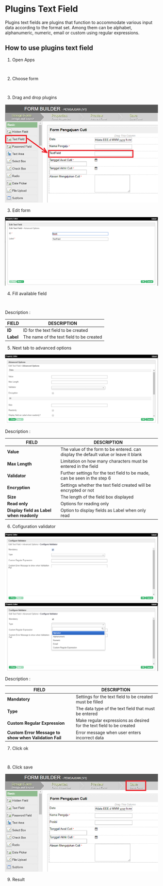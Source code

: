 # Plugins Text Field

Plugins text fields are plugins that function to accommodate various input data according to the format set. Among them can be alphabet, alphanumeric, numeric, email or custom using regular expressions.

## How to use plugins text field

1. Open Apps

<img src="https://raw.githubusercontent.com/kinnara-digital-studio/kecak-workflow/master/docs/assets/.png" alt="" />

2. Choose form

<img src="https://raw.githubusercontent.com/kinnara-digital-studio/kecak-workflow/master/docs/assets/.png" alt="" />

3. Drag and drop plugins

<img src="https://raw.githubusercontent.com/kinnara-digital-studio/kecak-workflow/master/docs/assets/textField_dragDrop.png" alt="" />


3. Edit form

<img src="https://raw.githubusercontent.com/kinnara-digital-studio/kecak-workflow/master/docs/assets/textField_edit.png" alt="" />


4. Fill available field

<img src="https://raw.githubusercontent.com/kinnara-digital-studio/kecak-workflow/master/docs/assets/.png" alt="" />

Description :

| FIELD   |              DESCRIPTION                 |
|---------|------------------------------------------|
|**ID**   | ID for the text field to be created      |
|**Label**| The name of the text field to be created |


5. Next tab to advanced options

<img src="https://raw.githubusercontent.com/kinnara-digital-studio/kecak-workflow/master/docs/assets/textField_advanced.png" alt="" />

Description :

|    FIELD                               |                                     DESCRIPTION                                     |
|----------------------------------------|-------------------------------------------------------------------------------------|
|**Value**                               |The value of the form to be entered. can display the default value or leave it blank |
|**Max Length**                          |Limitation on how many characters must be entered in the field                       |
|**Validator**                           |Further settings for the text field to be made, can be seen in the step 6            |
|**Encryption**                          |Settings whether the text field created will be encrypted or not                     |
|**Size**                                |The length of the field box displayed                                                |
|**Read only**                           |Options for reading only                                                             |
|**Display field as Label when readonly**|Option to display fields as Label when only read                                     |                      

6. Cofiguration validator

<img src="https://raw.githubusercontent.com/kinnara-digital-studio/kecak-workflow/master/docs/assets/textField_validator1.png" alt="" />

<img src="https://raw.githubusercontent.com/kinnara-digital-studio/kecak-workflow/master/docs/assets/textField_validator.png" alt="" />

Description :

| FIELD | DESCRIPTION |
|-------|-------------|
|**Mandatory**|Settings for the text field to be created must be filled|
|**Type**|The data type of the text field that must be entered|
|**Custom Regular Expression**|Make regular expressions as desired for the text field to be created|
|**Custom Error Message to show when Validation Fail**|Error message when user enters incorrect data|
7. Click ok

<img src="https://raw.githubusercontent.com/kinnara-digital-studio/kecak-workflow/master/docs/assets/.png" alt="" />


8. Click save

<img src="https://raw.githubusercontent.com/kinnara-digital-studio/kecak-workflow/master/docs/assets/textField_save.png" alt="" />


9. Result

<img src="https://raw.githubusercontent.com/kinnara-digital-studio/kecak-workflow/master/docs/assets/textField_savetextField_result.png" alt="" />



